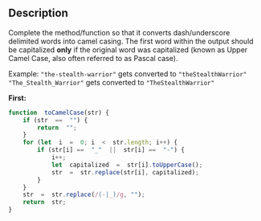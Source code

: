 ## Description
Complete the method/function so that it converts dash/underscore delimited words into camel casing. The first word within the output should be capitalized  **only**  if the original word was capitalized (known as Upper Camel Case, also often referred to as Pascal case).

Example: 
`"the-stealth-warrior"` gets converted to `"theStealthWarrior"`  
`"The_Stealth_Warrior"` gets converted to `"TheStealthWarrior"`

**First:**

```javascript
function  toCamelCase(str) {
	if (str  ==  "") {
		return  "";
	}
	for (let  i  =  0; i  <  str.length; i++) {
		if (str[i] ==  "_"  ||  str[i] ==  "-") {
			i++;
			let  capitalized  =  str[i].toUpperCase();
			str  =  str.replace(str[i], capitalized);
		}
	}
	str  =  str.replace(/(-|_)/g, "");
	return  str;
}
```